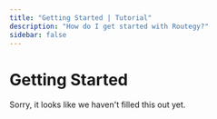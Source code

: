 ```yaml
---
title: "Getting Started | Tutorial"
description: "How do I get started with Routegy?"
sidebar: false
---
```


# Getting Started

Sorry, it looks like we haven't filled this out yet.
